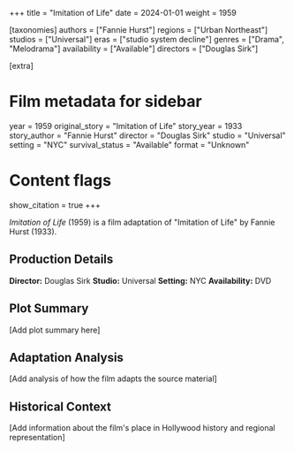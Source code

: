 +++
title = "Imitation of Life"
date = 2024-01-01
weight = 1959

[taxonomies]
authors = ["Fannie Hurst"]
regions = ["Urban Northeast"]
studios = ["Universal"]
eras = ["studio system decline"]
genres = ["Drama", "Melodrama"]
availability = ["Available"]
directors = ["Douglas Sirk"]

[extra]
# Film metadata for sidebar
year = 1959
original_story = "Imitation of Life"
story_year = 1933
story_author = "Fannie Hurst"
director = "Douglas Sirk"
studio = "Universal"
setting = "NYC"
survival_status = "Available"
format = "Unknown"

# Content flags
show_citation = true
+++

*Imitation of Life* (1959) is a film adaptation of "Imitation of Life" by Fannie Hurst (1933).

## Production Details

**Director:** Douglas Sirk
**Studio:** Universal
**Setting:** NYC
**Availability:** DVD

## Plot Summary

[Add plot summary here]

## Adaptation Analysis

[Add analysis of how the film adapts the source material]

## Historical Context

[Add information about the film's place in Hollywood history and regional representation]